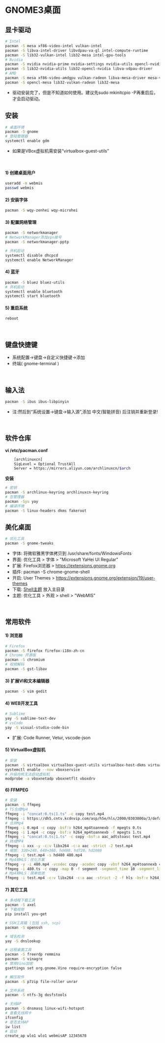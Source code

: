 # GNOME3桌面

## 显卡驱动
``` bash
# Intel
pacman -S mesa xf86-video-intel vulkan-intel
pacman -S libva-intel-driver libvdpau-va-gl intel-compute-runtime
pacman -S lib32-vulkan-intel lib32-mesa intel-gpu-tools
# Nvidia
pacman -S nvidia nvidia-prime nvidia-settings nvidia-utils opencl-nvidia
pacman -S lib32-nvidia-utils lib32-opencl-nvidia libva-vdpau-driver
# AMD
pacman -S mesa xf86-video-amdgpu vulkan-radeon libva-mesa-driver mesa-vdpau
pacman -S opencl-mesa lib32-vulkan-radeon lib32-mesa
```
- 驱动安装完了，但是不知道如何使用。建议先sudo mkinitcpio -P再重启后，才会启动驱动。

## 安装
``` bash
# 桌面环境
pacman -S gnome
# 登陆管理器
systemctl enable gdm
```
- 如果是VBox虚拟机需安装“virtualbox-guest-utils”

<br/>

#### 1) 创建桌面用户
``` bash
useradd -m webmis
passwd webmis
```

#### 2) 安装字体
``` bash
pacman -S wqy-zenhei wqy-microhei
```

#### 3) 配置网络管理
``` bash
pacman -S networkmanager
# NetworkManager添加vpn拨号
pacman -S networkmanager-pptp

# 开机启动
systemctl disable dhcpcd
systemctl enable NetworkManager
```

#### 4) 蓝牙
``` bash
pacman -S bluez bluez-utils
# 开机启动
systemctl enable bluetooth
systemctl start bluetooth
```

#### 5) 重启系统
``` bash
reboot
```

<br/>

## 键盘快捷键
- 系统配置->键盘->自定义快捷键->添加
- 终端( gnome-terminal )

<br/>

## 输入法
``` bash
pacman -S ibus ibus-libpinyin
```
- 注:然后到“系统设置->键盘->输入源”,添加 中文(智能拼音) 后注销并重新登录!

<br/>

## 软件仓库
**vi /etc/pacman.conf**
```bash
	[archlinuxcn]
	SigLevel = Optional TrustAll
	Server = https://mirrors.aliyun.com/archlinuxcn/$arch
```
**安装**
```bash
# 密钥
pacman -S archlinux-keyring archlinuxcn-keyring
# 包管理器
pacman -Syu yay
# 编译环境
pacman -S linux-headers dkms fakeroot
```

## 美化桌面
``` bash
# 优化工具
pacman -S gnome-tweaks
```
- 字体: 将微软雅黑字体拷贝到 /usr/share/fonts/WindowsFonts
- 界面: 优化工具 > 字体 > "Microsoft YaHei UI Regular"
- 扩展: Firefox浏览器 > https://extensions.gnome.org
- 插件: pacman -S chrome-gnome-shell
- 开启: User Themes > https://extensions.gnome.org/extension/19/user-themes
- 下载: [Shell主题](https://github.com/webmiss/gnome-shell) 放入主目录
- 主题: 优化工具 > 外观 > shell > "WebMIS"

<br/>

## 常用软件
#### 1) 浏览器
``` bash
# Firefox
pacman -S firefox firefox-i18n-zh-cn
# Chrome 开源版
pacman -S chromium
# 视频解码
pacman -S gst-libav
```

#### 3) 扩展VI和文本编辑器
``` bash
pacman -S vim gedit
```

#### 4) WEB开发工具
``` bash
# Sublime
yay -S sublime-text-dev
# vsCode
yay -S visual-studio-code-bin
```
- 扩展: Code Runner, Vetur, vscode-json

#### 5) VirtualBox虚拟机
``` bash
# 安装
pacman -S virtualbox virtualbox-guest-utils virtualbox-host-dkms virtualbox-guest-iso
systemctl enable --now vboxservice
# 升级内核无法启动虚拟机
modprobe -a vboxnetadp vboxnetflt vboxdrv
```

#### 6) FFMPEG
``` bash
# 安装
pacman -S ffmpeg
# TS合成Mp4
ffmpeg -i "concat:0.ts|1.ts" -c copy test.mp4
ffmpeg -i https://dh5.cntv.kcdnvip.com/asp/h5e/hls/2000/0303000a/3/default/49354b5f20674f5fa80d6ccefa076182/2000.m3u8 -vcodec copy -acodec copy test.mp4
# 合并Mp4
ffmpeg -i 0.mp4 -c copy -bsf:v h264_mp4toannexb -f mpegts 0.ts
ffmpeg -i 1.mp4 -c copy -bsf:v h264_mp4toannexb -f mpegts 1.ts
ffmpeg -i "concat:0.ts|1.ts" -c copy -bsf:a aac_adtstoasc test.mp4
# 转成MP4
ffmpeg -i xxx -y -c:v libx264 -c:a aac -strict -2 test.mp4
# 缩放: 320×240、640×360、hd480、hd720、hd1080
ffmpeg -i test.mp4 -s hd480 480.mp4
# Mp4转HLS：优化方案
ffmpeg -y -i 480.mp4 -vcodec copy -acodec copy -vbsf h264_mp4toannexb 480.ts
ffmpeg -i 480.ts -c copy -map 0 -f segment -segment_time 10 -segment_list vod/index.m3u8 vod/10s_%3d.ts
# Mp4转HLS：简单低效
ffmpeg -i test.mp4 -c:v libx264 -c:a aac -strict -2 -f hls -bsf:v h264_mp4toannexb -hls_time 10 vod/index.m3u8
```

#### 7) 其它工具
``` bash
# 多线程下载工具
pacman -S axel
# 下载视频
pip install you-get

# SSH工具箱 (包括 ssh, scp)
pacman -S openssh

# 域名检测
yay -S dnslookup

# 远程桌面工具
pacman -S freerdp remmina
pacman -S vinagre
# 禁用Vino加密
gsettings set org.gnome.Vino require-encryption false

# 解压软件
pacman -S p7zip file-roller unrar

# 文件系统
pacman -S ntfs-3g dosfstools

# 无线AP
pacman -S dnsmasq linux-wifi-hotspot
# 查看无线网卡
ifconfig
# 是否支持AP
iw list
# 启动
create_ap wlo1 wlo1 webmisAP 12345678
```

<br/><br/>
